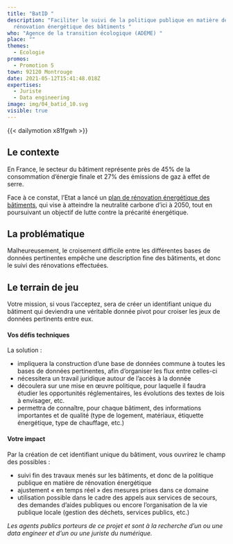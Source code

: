 ```yaml
---
title: "BatID "
description: "Faciliter le suivi de la politique publique en matière de
  rénovation énergétique des bâtiments "
who: "Agence de la transition écologique (ADEME) "
place: ""
themes:
  - Ecologie
promos:
  - Promotion 5
town: 92120 Montrouge
date: 2021-05-12T15:41:48.018Z
expertises:
  - Juriste
  - Data engineering
image: img/04_batid_10.svg
visible: true
---
```

{{< dailymotion x81fgwh >}}

## Le contexte

En France, le secteur du bâtiment représente près de 45% de la consommation d’énergie finale et 27% des émissions de gaz à effet de serre.

Face à ce constat, l’Etat a lancé un [plan de rénovation énergétique des bâtiments](https://www.ecologie.gouv.fr/plan-renovation-energetique-des-batiments), qui vise à atteindre la neutralité carbone d’ici à 2050, tout en poursuivant un objectif de lutte contre la précarité énergétique.

## La problématique

Malheureusement, le croisement difficile entre les différentes bases de données pertinentes empêche une description fine des bâtiments, et donc le suivi des rénovations effectuées.

## Le terrain de jeu

Votre mission, si vous l’acceptez, sera de créer un identifiant unique du bâtiment qui deviendra une véritable donnée pivot pour croiser les jeux de données pertinents entre eux.

#### Vos défis techniques

La solution :

* impliquera la construction d’une base de données commune à toutes les bases de données pertinentes, afin d’organiser les flux entre celles-ci
* nécessitera un travail juridique autour de l’accès à la donnée
* découlera sur une mise en œuvre politique, pour laquelle il faudra étudier les opportunités réglementaires, les évolutions des textes de lois à envisager, etc.
* permettra de connaître, pour chaque bâtiment, des informations importantes et de qualité (type de logement, matériaux, étiquette énergétique, type de chauffage, etc.)

#### Votre impact 

Par la création de cet identifiant unique du bâtiment, vous ouvrirez le champ des possibles :

* suivi fin des travaux menés sur les bâtiments, et donc de la politique publique en matière de rénovation énergétique
* ajustement « en temps réel » des mesures prises dans ce domaine
* utilisation possible dans le cadre des appels aux services de secours, des demandes d’aides publiques ou encore l’organisation de la vie publique locale (gestion des déchets, services publics, etc.)

*Les agents publics porteurs de ce projet et sont à la recherche d’un ou une data engineer et d’un ou une juriste du numérique.*